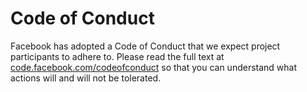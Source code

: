 # Code of Conduct

Facebook has adopted a Code of Conduct that we expect project participants to adhere to. Please read the full text at
[code.facebook.com/codeofconduct](https://code.facebook.com/codeofconduct) so that you can understand what actions will
and will not be tolerated.
